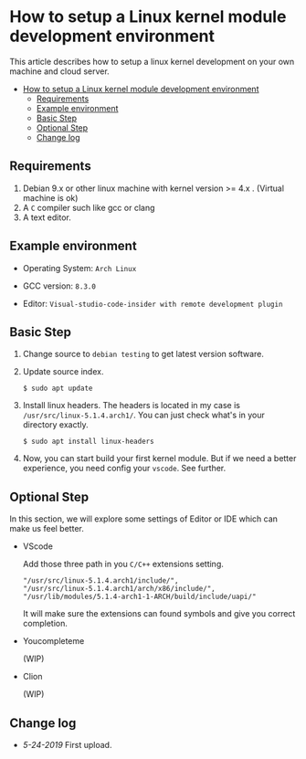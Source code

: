 # How to setup a Linux kernel module development environment

This article describes how to setup a linux kernel development on your own machine and cloud server.


- [How to setup a Linux kernel module development environment](#how-to-setup-a-linux-kernel-module-development-environment)
  - [Requirements](#requirements)
  - [Example environment](#example-environment)
  - [Basic Step](#basic-step)
  - [Optional Step](#optional-step)
  - [Change log](#change-log)

## Requirements

1.  Debian 9.x or other linux machine with kernel version >= 4.x . (Virtual machine is ok)
2.  A `C` compiler such like gcc or clang
3.  A text editor.

## Example environment

-   Operating System: `Arch Linux`

-   GCC version: `8.3.0`
-   Editor: `Visual-studio-code-insider with remote development plugin`

## Basic Step

1.  Change source to `debian testing` to get latest version software.
2.  Update source index.

    ```shell
    $ sudo apt update
    ```

3.  Install linux headers. The headers is located in my case is  `/usr/src/linux-5.1.4.arch1/`. You can just check what's in your directory exactly. 

    ```shell
    $ sudo apt install linux-headers
    ```

4.  Now, you can start build your first kernel module. But if we need a better experience, you need config your `vscode`. See further.

## Optional Step

In this section, we will explore some settings of Editor or IDE which can make us feel better. 

-   VScode

    Add those three path in you `C/C++` extensions setting.

    ```shell
    "/usr/src/linux-5.1.4.arch1/include/",
    "/usr/src/linux-5.1.4.arch1/arch/x86/include/",
    "/usr/lib/modules/5.1.4-arch1-1-ARCH/build/include/uapi/"
    ```

    It will make sure the extensions can found symbols and give you correct completion. 

-   Youcompleteme

    (WIP)

-   Clion

    (WIP)

## Change log

-   _5-24-2019_ First upload.

[1]: #how-to-setup-a-linux-kernel-module-development-environment

[2]: #requirements

[3]: #example-environment

[4]: #basic-step

[5]: #optional-step

[6]: #change-log
